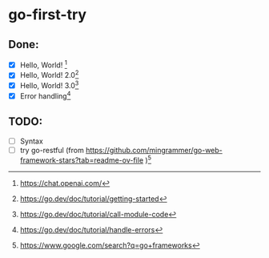 # go-first-try

## Done:
- [x] Hello, World! [^1]
- [x] Hello, World! 2.0[^3]
- [x] Hello, World! 3.0[^4]
- [x] Error handling[^5]

## TODO:
- [ ] Syntax
- [ ] try go-restful (from https://github.com/mingrammer/go-web-framework-stars?tab=readme-ov-file )[^2]

[^1]: https://chat.openai.com/
[^2]: https://www.google.com/search?q=go+frameworks
[^3]: https://go.dev/doc/tutorial/getting-started
[^4]: https://go.dev/doc/tutorial/call-module-code
[^5]: https://go.dev/doc/tutorial/handle-errors